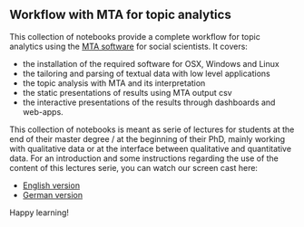 ## Workflow with MTA for topic analytics

This collection of notebooks provide a complete workflow for topic analytics using the [MTA software](https://github.com/cp1972/mta-app) for social scientists. It covers:

  - the installation of the required software for OSX, Windows and Linux
  - the tailoring and parsing of textual data with low level applications
  - the topic analysis with MTA and its interpretation
  - the static presentations of results using MTA output csv
  - the interactive presentations of the results through dashboards and web-apps.

This collection of notebooks is meant as serie of lectures for students at the end of their master degree / at the beginning of their PhD, mainly working with qualitative data or at the interface between qualitative and quantitative data. For an introduction and some instructions regarding the use of the content of this lectures serie, you can watch our screen cast here:

  - [English version](https://cp.soziologie.uni-halle.de/MQD/MQD-Intro-ENG.webm)
  - [German version](https://cp.soziologie.uni-halle.de/MQD/MQD-Intro-DE.webm)

Happy learning!
